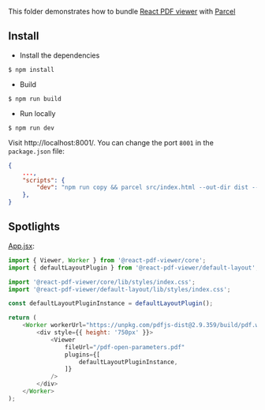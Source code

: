 This folder demonstrates how to bundle [React PDF viewer](https://react-pdf-viewer.dev) with [Parcel](https://parceljs.org)

## Install

* Install the dependencies

```console
$ npm install
```

* Build

```console
$ npm run build
```

* Run locally

```console
$ npm run dev
```

Visit http://localhost:8001/. You can change the port `8001` in the `package.json` file:

```json
{
    ...,
    "scripts": {
        "dev": "npm run copy && parcel src/index.html --out-dir dist --port 8001"
    },
}
```

## Spotlights

[App.jsx](src/App.jsx):

```js
import { Viewer, Worker } from '@react-pdf-viewer/core';
import { defaultLayoutPlugin } from '@react-pdf-viewer/default-layout';

import '@react-pdf-viewer/core/lib/styles/index.css';
import '@react-pdf-viewer/default-layout/lib/styles/index.css';

const defaultLayoutPluginInstance = defaultLayoutPlugin();

return (
    <Worker workerUrl="https://unpkg.com/pdfjs-dist@2.9.359/build/pdf.worker.js">
        <div style={{ height: '750px' }}>
            <Viewer
                fileUrl="/pdf-open-parameters.pdf"
                plugins={[
                    defaultLayoutPluginInstance,
                ]}
            />
        </div>
    </Worker>
);
```
